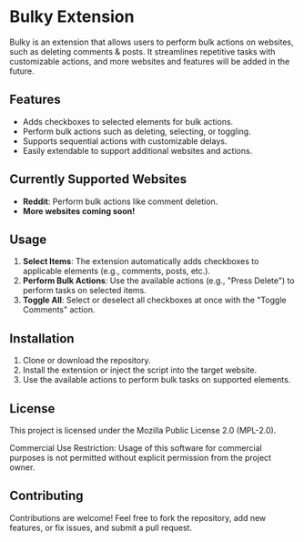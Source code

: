 # Bulky Extension

Bulky is an extension that allows users to perform bulk actions on websites, such as deleting comments & posts. It streamlines repetitive tasks with customizable actions, and more websites and features will be added in the future.

## Features

- Adds checkboxes to selected elements for bulk actions.
- Perform bulk actions such as deleting, selecting, or toggling.
- Supports sequential actions with customizable delays.
- Easily extendable to support additional websites and actions.

## Currently Supported Websites

- **Reddit**: Perform bulk actions like comment deletion.
- **More websites coming soon!**

## Usage

1. **Select Items**: The extension automatically adds checkboxes to applicable elements (e.g., comments, posts, etc.).
2. **Perform Bulk Actions**: Use the available actions (e.g., "Press Delete") to perform tasks on selected items.
3. **Toggle All**: Select or deselect all checkboxes at once with the "Toggle Comments" action.

## Installation

1. Clone or download the repository.
2. Install the extension or inject the script into the target website.
3. Use the available actions to perform bulk tasks on supported elements.

## License

This project is licensed under the Mozilla Public License 2.0 (MPL-2.0).

Commercial Use Restriction: Usage of this software for commercial purposes is not permitted without explicit permission from the project owner.

## Contributing

Contributions are welcome! Feel free to fork the repository, add new features, or fix issues, and submit a pull request.
